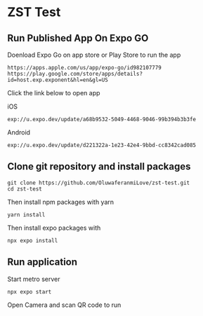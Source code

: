 # ZST Test

## Run Published App On Expo GO

Doenload Expo Go on app store or Play Store to run the app

    https://apps.apple.com/us/app/expo-go/id982107779
    https://play.google.com/store/apps/details?id=host.exp.exponent&hl=en&gl=US


Click the link below to open app

iOS

    exp://u.expo.dev/update/a68b9532-5049-4468-9046-99b394b3b3fe

Android

    exp://u.expo.dev/update/d221322a-1e23-42e4-9bbd-cc8342cad085

## Clone git repository and install packages

    git clone https://github.com/OluwaferanmiLove/zst-test.git
    cd zst-test

Then install npm packages with yarn

    yarn install

Then install expo packages with

    npx expo install

## Run application

Start metro server

    npx expo start

Open Camera and scan QR code to run